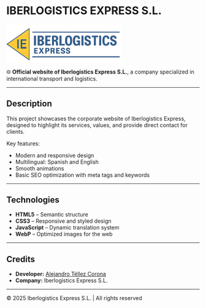 # IBERLOGISTICS EXPRESS S.L.
<img src="img/logo-iberlogistics-express.webp" alt="Image description" width="300">

🌐 **Official website of Iberlogistics Express S.L.**, a company specialized in international transport and logistics.

---

## Description
This project showcases the corporate website of Iberlogistics Express, designed to highlight its services, values, and provide direct contact for clients.  

Key features:
- Modern and responsive design
- Multilingual: Spanish and English
- Smooth animations
- Basic SEO optimization with meta tags and keywords

---

## Technologies

- **HTML5** – Semantic structure
- **CSS3** – Responsive and styled design
- **JavaScript** – Dynamic translation system
- **WebP** – Optimized images for the web

---

## Credits

- **Developer:** [Alejandro Téllez Corona](https://www.linkedin.com/in/alejandrotellezcorona/)  
- **Company:** Iberlogistics Express S.L.  

---

© 2025 Iberlogistics Express S.L. | All rights reserved
